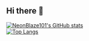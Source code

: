 ## Hi there 👋
[![NeonBlaze101's GitHub stats](https://github-readme-stats.vercel.app/api?username=NeonBlaze101)](https://github.com/anuraghazra/github-readme-stats)  
[![Top Langs](https://github-readme-stats.vercel.app/api/top-langs/?username=NeonBlaze101)](https://github.com/anuraghazra/github-readme-stats)
<!--
**NeonBlaze101/NeonBlaze101** is a ✨ _special_ ✨ repository because its `README.md` (this file) appears on your GitHub profile.

Here are some ideas to get you started:

- 🔭 I’m currently working on ...
- 🌱 I’m currently learning ...
- 👯 I’m looking to collaborate on ...
- 🤔 I’m looking for help with ...
- 💬 Ask me about ...
- 📫 How to reach me: ...
- 😄 Pronouns: ...
- ⚡ Fun fact: ...
-->
